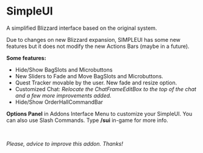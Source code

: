 # SimpleUI
<p>A simplified Blizzard interface based on the original system.<p>
<p>Due to changes on new Blizzard expansion, SIMPLEUI has some new features but it does not modify the new Actions Bars (maybe in a future).</p>
<p><b>Some features:</b>
<ul>
  <li>Hide/Show BagSlots and Microbuttons</li>
  <li>New Sliders to Fade and Move BagSlots and Microbuttons.</li>
  <li>Quest Tracker movable by the user. New fade and resize option.</li>
  <li>Customized Chat: <i>Relocate the ChatFrameEditBox to the top of the chat and a few more improvements added.</i></li>
  <li>Hide/Show OrderHallCommandBar</li>
</ul>
</p>
<p>
<b>Options Panel</b> in Addons Interface Menu to customize your SimpleUI. You can also use Slash Commands. Type <b>/sui</b> in-game for more info.</p>

<br>
<p><i>Please, advice to improve this addon. Thanks!</i></p>
